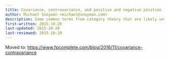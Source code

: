 ```yaml
---
title: Covariance, contravariance, and positive and negative position
author: Michael Snoyman <michael@snoyman.com>
description: Some common terms from category theory that are likely unfamiliar to those with an engineering background.
first-written: 2015-10-20
last-updated: 2015-10-20
last-reviewed: 2015-10-20
---
```


Moved to: https://www.fpcomplete.com/blog/2016/11/covariance-contravariance
